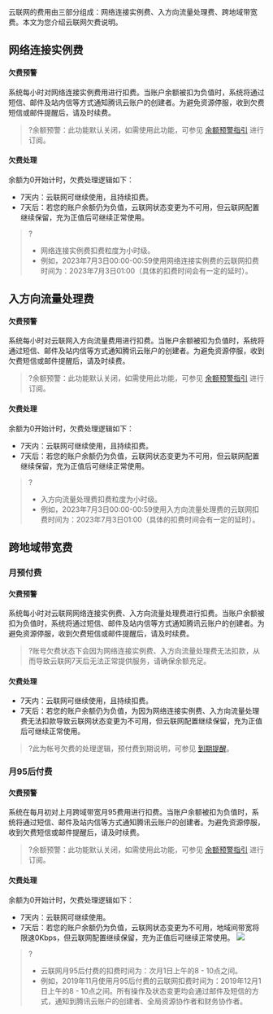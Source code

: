 ﻿云联网的费用由三部分组成：网络连接实例费、入方向流量处理费、跨地域带宽费。本文为您介绍云联网欠费说明。


## 网络连接实例费
#### 欠费预警
系统每小时对网络连接实例费用进行扣费。当账户余额被扣为负值时，系统将通过短信、邮件及站内信等方式通知腾讯云账户的创建者。为避免资源停服，收到欠费短信或邮件提醒后，请及时续费。
>?余额预警：此功能默认关闭，如需使用此功能，可参见 [余额预警指引](https://cloud.tencent.com/document/product/555/9942) 进行订阅。
>

#### 欠费处理
余额为0开始计时，欠费处理逻辑如下：
 - 7天内：云联网可继续使用，且持续扣费。
 - 7天后：若您的账户余额仍为负值，云联网状态变更为不可用，但云联网配置继续保留，充为正值后可继续正常使用。
>?
>- 网络连接实例费扣费粒度为小时级。
>- 例如，2023年7月3日00:00-00:59使用网络连接实例费的云联网扣费时间为：2023年7月3日01:00（具体的扣费时间会有一定的延时）。
>


## 入方向流量处理费
#### 欠费预警
系统每小时对云联网入方向流量费用进行扣费。当账户余额被扣为负值时，系统将通过短信、邮件及站内信等方式通知腾讯云账户的创建者。为避免资源停服，收到欠费短信或邮件提醒后，请及时续费。
>?余额预警：此功能默认关闭，如需使用此功能，可参见 [余额预警指引](https://cloud.tencent.com/document/product/555/9942) 进行订阅。
>

#### 欠费处理
余额为0开始计时，欠费处理逻辑如下：
 - 7天内：云联网可继续使用，且持续扣费。
 - 7天后：若您的账户余额仍为负值，云联网状态变更为不可用，但云联网配置继续保留，充为正值后可继续正常使用。

>?
>- 入方向流量处理费扣费粒度为小时级。
>- 例如，2023年7月3日00:00-00:59使用入方向流量处理费的云联网扣费时间为：2023年7月3日01:00（具体的扣费时间会有一定的延时）。
>

## 跨地域带宽费
### 月预付费
#### 欠费预警
系统每小时对云联网网络连接实例费、入方向流量处理费进行扣费。当账户余额被扣为负值时，系统将通过短信、邮件及站内信等方式通知腾讯云账户的创建者。为避免资源停服，收到欠费短信或邮件提醒后，请及时续费。
>?账号欠费状态下会因为网络连接实例费、入方向流量处理费无法扣款，从而导致云联网7天后无法正常提供服务，请确保余额充足。
>


#### 欠费处理
 - 7天内：云联网可继续使用，且持续扣费。
 - 7天后：若您的账户余额仍为负值，为因为网络连接实例费、入方向流量处理费无法扣款导致云联网状态变更为不可用，但云联网配置继续保留，充为正值后可继续正常使用。
>?此为帐号欠费的处理逻辑，预付费到期说明，可参见 [到期提醒](https://cloud.tencent.com/document/product/877/18745)。
>


### 月95后付费
#### 欠费预警
系统在每月初对上月跨域带宽月95费用进行扣费。当账户余额被扣为负值时，系统将通过短信、邮件及站内信等方式通知腾讯云账户的创建者。为避免资源停服，收到欠费短信或邮件提醒后，请及时续费。
>?余额预警：此功能默认关闭，如需使用此功能，可参见 [余额预警指引](https://cloud.tencent.com/document/product/555/9942) 进行订阅。
>
#### 欠费处理
余额为0开始计时，欠费处理逻辑如下：
 - 7天内：云联网可继续使用。
 - 7天后：若您的账户余额仍为负值，云联网状态变更为不可用，地域间带宽将限速0Kbps，但云联网配置继续保留，充为正值后可继续正常使用。
 ![](https://qcloudimg.tencent-cloud.cn/raw/2b37e628b151c8b890b6668b8d944adb.png)
>?
>- 云联网月95后付费的扣费时间为：次月1日上午的8 - 10点之间。
>- 例如，2019年11月使用月95后付费的云联网扣费时间为：2019年12月1日上午的8 - 10点之间。所有操作及状态变更均会通过邮件及短信的方式，通知到腾讯云账户的创建者、全局资源协作者和财务协作者。
>
